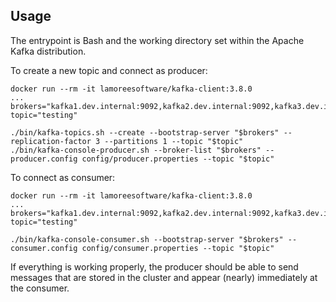 ## Usage

The entrypoint is Bash and the working directory set within the Apache Kafka distribution.

To create a new topic and connect as producer:

```shell
docker run --rm -it lamoreesoftware/kafka-client:3.8.0
...
brokers="kafka1.dev.internal:9092,kafka2.dev.internal:9092,kafka3.dev.internal:9092"
topic="testing"

./bin/kafka-topics.sh --create --bootstrap-server "$brokers" --replication-factor 3 --partitions 1 --topic "$topic"
./bin/kafka-console-producer.sh --broker-list "$brokers" --producer.config config/producer.properties --topic "$topic"
```

To connect as consumer:

```shell
docker run --rm -it lamoreesoftware/kafka-client:3.8.0
...
brokers="kafka1.dev.internal:9092,kafka2.dev.internal:9092,kafka3.dev.internal:9092"
topic="testing"

./bin/kafka-console-consumer.sh --bootstrap-server "$brokers" --consumer.config config/consumer.properties --topic "$topic"
```

If everything is working properly, the producer should be able to send messages that are stored in the cluster and appear (nearly) immediately at the consumer.

